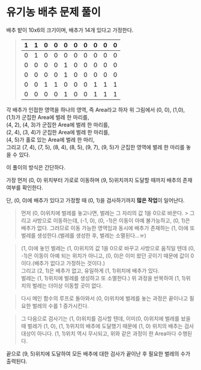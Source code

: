 유기농 배추 문제 풀이
===================

배추 밭이  10x6의 크기이며, 배추가 14개 있다고 가정한다.
> 1|1|0|0|0|0|0|0|0|0
> :-:|:-:|:-:|:-:|:-:|:-:|:-:|:-:|:-:|:-:
> 0|1|0|0|0|0|0|0|0|0
> 0|0|0|0|1|0|0|0|0|0
> 0|0|0|0|1|0|0|0|0|0
> 0|0|1|1|0|0|0|1|1|1
> 0|0|0|0|1|0|0|1|1|1

각 배추가 인접한 영역을 하나의 영역, 즉 Area라고 하자
위 그림에서 (0, 0), (1,0), (1,1)가 군집한 Area에 벌레 한 마리를,  
(4, 2), (4, 3)가 군집한 Area에 벌레 한 마리를,  
(2, 4), (3, 4)가 군집한 Area에 벌레 한 마리를,  
(4, 5)가 홀로 있는 Area에 벌레 한 마리,  
그리고 (7, 4), (7, 5), (8, 4), (8, 5), (9, 7), (9, 5)가 군집한 영역에 벌레 한 마리를 놓을 수 있다.

이 풀이의 방식은 간단하다.

가장 먼저 (0, 0) 위치부터 가로로 이동하며 (9, 5)위치까지 도달할 때까지 배추의 존재 여부를 확인한다.

단, (0, 0)에 배추가 있다고 가정할 때 (0, 1)을 검사하기까지 **많은 작업**이 일어난다.

> 먼저 (0, 0)위치에 벌레를 놓고나면, 벌레는 그 자리의 값 1을 0으로 바꾼다.  >
> 그리고 사방으로 이동하는데, (-1, 0), (0, -1)은 이동이 아예 불가능하고, (0, 1)은 배추가 없다. 그러므로 이동 가능한 영역임과 동시에 배추가 존재하는 (1, 0)에 또 벌레를 생성한다.(벌레를 생성한 후, 벌레는 소멸된다...ㅠ)  

>(1, 0)에 놓인 벌레는 (1, 0)위치의 값 1을 0으로 바꾸고 사방으로 움직일 텐데 (0, -1)은 이동이 아예 되는 위치가 아니고, (0, 0)은 이미 왔던 곳이기 때문에 값이 0이다.(배추가 없다고 가정하는 것이다.)  
>그리고 (2, 1)은 배추가 없고, 유일하게 (1, 1)위치에 배추가 있다.  
>벌레는 (1, 1)위치에 벌레를 생성하고 또 소멸한다.)
>위 과정을 반복하여 (1, 1)위치의 벌레는 더이상 이동할 곳이 없다.  

>다시 메인 함수의 루프로 돌아와서 (0, 0)위치에 벌레를 놓는 과정은 끝이나고 필요한 벌레의 수를 1 증가시킨다.

>그 다음으로 검사기는 (1, 0)위치를 검사할 텐데, 이미(0, 0)위치에 벌레를 놨을 때 벌레가 (1, 0), (1, 1)위치의 배추에 도달했기 때문에 (1, 0) 위치의 배추는 검사 대상이 아니다. (1, 1)위치 역시 무시되고, 위와 같은 과정이 한 Area마다 수행된다.

끝으로 (9, 5)위치에 도달하여 모든 배추에 대한 검사가 끝이난 후 필요한 벌레의 수가 출력된다.
